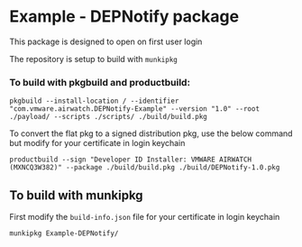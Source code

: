 # Example - DEPNotify package
This package is designed to open on first user login

The repository is setup to build with `munkipkg`

### To build with pkgbuild and productbuild:
```
pkgbuild --install-location / --identifier "com.vmware.airwatch.DEPNotify-Example" --version "1.0" --root ./payload/ --scripts ./scripts/ ./build/build.pkg
```
To convert the flat pkg to a signed distribution pkg, use the below command but modify for your certificate in login keychain
```
productbuild --sign "Developer ID Installer: VMWARE AIRWATCH (MXNCQ3W382)" --package ./build/build.pkg ./build/DEPNotify-1.0.pkg
```


## To build with munkipkg
First modify the `build-info.json` file for your certificate in login keychain
```
munkipkg Example-DEPNotify/
```

